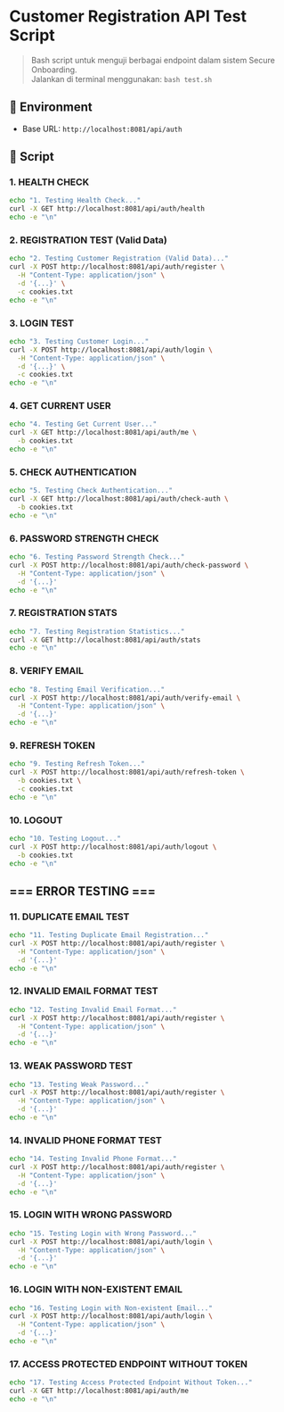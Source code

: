 # Customer Registration API Test Script

> Bash script untuk menguji berbagai endpoint dalam sistem Secure Onboarding.  
> Jalankan di terminal menggunakan: `bash test.sh`

## 🔧 Environment

- Base URL: `http://localhost:8081/api/auth`

## 📜 Script

### 1. HEALTH CHECK

```bash
echo "1. Testing Health Check..."
curl -X GET http://localhost:8081/api/auth/health
echo -e "\n"
```

### 2. REGISTRATION TEST (Valid Data)

```bash
echo "2. Testing Customer Registration (Valid Data)..."
curl -X POST http://localhost:8081/api/auth/register \
  -H "Content-Type: application/json" \
  -d '{...}' \
  -c cookies.txt
echo -e "\n"
```

### 3. LOGIN TEST

```bash
echo "3. Testing Customer Login..."
curl -X POST http://localhost:8081/api/auth/login \
  -H "Content-Type: application/json" \
  -d '{...}' \
  -c cookies.txt
echo -e "\n"
```

### 4. GET CURRENT USER

```bash
echo "4. Testing Get Current User..."
curl -X GET http://localhost:8081/api/auth/me \
  -b cookies.txt
echo -e "\n"
```

### 5. CHECK AUTHENTICATION

```bash
echo "5. Testing Check Authentication..."
curl -X GET http://localhost:8081/api/auth/check-auth \
  -b cookies.txt
echo -e "\n"
```

### 6. PASSWORD STRENGTH CHECK

```bash
echo "6. Testing Password Strength Check..."
curl -X POST http://localhost:8081/api/auth/check-password \
  -H "Content-Type: application/json" \
  -d '{...}'
echo -e "\n"
```

### 7. REGISTRATION STATS

```bash
echo "7. Testing Registration Statistics..."
curl -X GET http://localhost:8081/api/auth/stats
echo -e "\n"
```

### 8. VERIFY EMAIL

```bash
echo "8. Testing Email Verification..."
curl -X POST http://localhost:8081/api/auth/verify-email \
  -H "Content-Type: application/json" \
  -d '{...}'
echo -e "\n"
```

### 9. REFRESH TOKEN

```bash
echo "9. Testing Refresh Token..."
curl -X POST http://localhost:8081/api/auth/refresh-token \
  -b cookies.txt \
  -c cookies.txt
echo -e "\n"
```

### 10. LOGOUT

```bash
echo "10. Testing Logout..."
curl -X POST http://localhost:8081/api/auth/logout \
  -b cookies.txt
echo -e "\n"
```

## === ERROR TESTING ===

### 11. DUPLICATE EMAIL TEST

```bash
echo "11. Testing Duplicate Email Registration..."
curl -X POST http://localhost:8081/api/auth/register \
  -H "Content-Type: application/json" \
  -d '{...}'
echo -e "\n"
```

### 12. INVALID EMAIL FORMAT TEST

```bash
echo "12. Testing Invalid Email Format..."
curl -X POST http://localhost:8081/api/auth/register \
  -H "Content-Type: application/json" \
  -d '{...}'
echo -e "\n"
```

### 13. WEAK PASSWORD TEST

```bash
echo "13. Testing Weak Password..."
curl -X POST http://localhost:8081/api/auth/register \
  -H "Content-Type: application/json" \
  -d '{...}'
echo -e "\n"
```

### 14. INVALID PHONE FORMAT TEST

```bash
echo "14. Testing Invalid Phone Format..."
curl -X POST http://localhost:8081/api/auth/register \
  -H "Content-Type: application/json" \
  -d '{...}'
echo -e "\n"
```

### 15. LOGIN WITH WRONG PASSWORD

```bash
echo "15. Testing Login with Wrong Password..."
curl -X POST http://localhost:8081/api/auth/login \
  -H "Content-Type: application/json" \
  -d '{...}'
echo -e "\n"
```

### 16. LOGIN WITH NON-EXISTENT EMAIL

```bash
echo "16. Testing Login with Non-existent Email..."
curl -X POST http://localhost:8081/api/auth/login \
  -H "Content-Type: application/json" \
  -d '{...}'
echo -e "\n"
```

### 17. ACCESS PROTECTED ENDPOINT WITHOUT TOKEN

```bash
echo "17. Testing Access Protected Endpoint Without Token..."
curl -X GET http://localhost:8081/api/auth/me
echo -e "\n"
```
